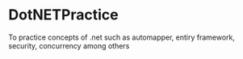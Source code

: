 # DotNETPractice
To practice concepts of .net such as automapper, entiry framework, security, concurrency among others
